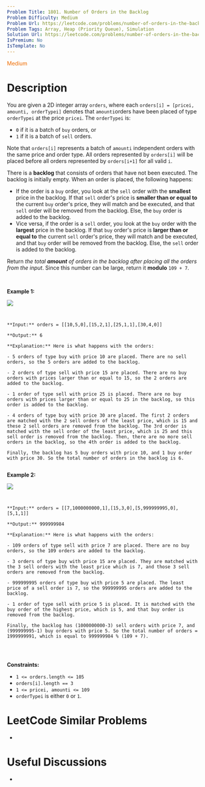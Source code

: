 ```yaml
---
Problem Title: 1801. Number of Orders in the Backlog
Problem Difficulty: Medium
Problem Url: https://leetcode.com/problems/number-of-orders-in-the-backlog/
Problem Tags: Array, Heap (Priority Queue), Simulation
Solution Url: https://leetcode.com/problems/number-of-orders-in-the-backlog/solution/
IsPremium: No
IsTemplate: No
---
```


<span style="color: rgb(239, 108, 0);">Medium</span>

# Description

You are given a 2D integer array `orders`, where each `orders[i] = [pricei, amounti, orderTypei]` denotes that `amounti`orders have been placed of type `orderTypei` at the price `pricei`. The `orderTypei` is:


* `0` if it is a batch of `buy` orders, or
* `1` if it is a batch of `sell` orders.


Note that `orders[i]` represents a batch of `amounti` independent orders with the same price and order type. All orders represented by `orders[i]` will be placed before all orders represented by `orders[i+1]` for all valid `i`.


There is a **backlog** that consists of orders that have not been executed. The backlog is initially empty. When an order is placed, the following happens:


* If the order is a `buy` order, you look at the `sell` order with the **smallest** price in the backlog. If that `sell` order's price is **smaller than or equal to** the current `buy` order's price, they will match and be executed, and that `sell` order will be removed from the backlog. Else, the `buy` order is added to the backlog.
* Vice versa, if the order is a `sell` order, you look at the `buy` order with the **largest** price in the backlog. If that `buy` order's price is **larger than or equal to** the current `sell` order's price, they will match and be executed, and that `buy` order will be removed from the backlog. Else, the `sell` order is added to the backlog.


Return *the total **amount** of orders in the backlog after placing all the orders from the input*. Since this number can be large, return it **modulo** `109 + 7`.


 


**Example 1:**


![](https://assets.leetcode.com/uploads/2021/03/11/ex1.png)

```

**Input:** orders = [[10,5,0],[15,2,1],[25,1,1],[30,4,0]]
**Output:** 6
**Explanation:** Here is what happens with the orders:
- 5 orders of type buy with price 10 are placed. There are no sell orders, so the 5 orders are added to the backlog.
- 2 orders of type sell with price 15 are placed. There are no buy orders with prices larger than or equal to 15, so the 2 orders are added to the backlog.
- 1 order of type sell with price 25 is placed. There are no buy orders with prices larger than or equal to 25 in the backlog, so this order is added to the backlog.
- 4 orders of type buy with price 30 are placed. The first 2 orders are matched with the 2 sell orders of the least price, which is 15 and these 2 sell orders are removed from the backlog. The 3rd order is matched with the sell order of the least price, which is 25 and this sell order is removed from the backlog. Then, there are no more sell orders in the backlog, so the 4th order is added to the backlog.
Finally, the backlog has 5 buy orders with price 10, and 1 buy order with price 30. So the total number of orders in the backlog is 6.

```

**Example 2:**


![](https://assets.leetcode.com/uploads/2021/03/11/ex2.png)

```

**Input:** orders = [[7,1000000000,1],[15,3,0],[5,999999995,0],[5,1,1]]
**Output:** 999999984
**Explanation:** Here is what happens with the orders:
- 109 orders of type sell with price 7 are placed. There are no buy orders, so the 109 orders are added to the backlog.
- 3 orders of type buy with price 15 are placed. They are matched with the 3 sell orders with the least price which is 7, and those 3 sell orders are removed from the backlog.
- 999999995 orders of type buy with price 5 are placed. The least price of a sell order is 7, so the 999999995 orders are added to the backlog.
- 1 order of type sell with price 5 is placed. It is matched with the buy order of the highest price, which is 5, and that buy order is removed from the backlog.
Finally, the backlog has (1000000000-3) sell orders with price 7, and (999999995-1) buy orders with price 5. So the total number of orders = 1999999991, which is equal to 999999984 % (109 + 7).

```

 


**Constraints:**


* `1 <= orders.length <= 105`
* `orders[i].length == 3`
* `1 <= pricei, amounti <= 109`
* `orderTypei` is either `0` or `1`.


# LeetCode Similar Problems

- []()

# Useful Discussions

- []()
